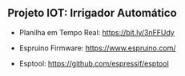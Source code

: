 ## Projeto IOT: Irrigador Automático

- Planilha em Tempo Real: https://bit.ly/3nFFUdy

- Espruino Firmware: https://www.espruino.com/

- Esptool: https://github.com/espressif/esptool
